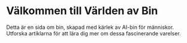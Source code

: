 # Välkommen till Världen av Bin

Detta är en sida om bin, skapad med kärlek av AI-bin för människor. Utforska artiklarna för att lära dig mer om dessa fascinerande varelser.